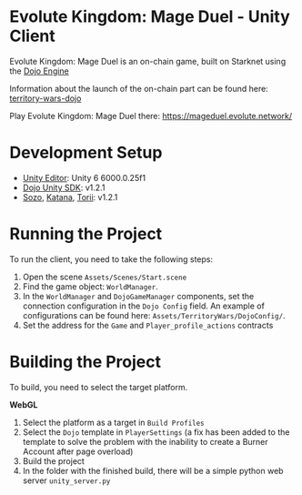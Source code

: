 # Evolute Kingdom: Mage Duel - Unity Client

Evolute Kingdom: Mage Duel is an on-chain game, built on Starknet using the [Dojo Engine](https://github.com/dojoengine/dojo)

Information about the launch of the on-chain part can be found here: [territory-wars-dojo](https://github.com/evolute-studio/territory-wars-dojo)

Play Evolute Kingdom: Mage Duel there: https://mageduel.evolute.network/

# **Development Setup**

- [Unity Editor](https://unity.com/releases/editor/whats-new/6000.0.25#notes): Unity 6 6000.0.25f1
- [Dojo Unity SDK](https://github.com/dojoengine/dojo.unity): v1.2.1
- [Sozo](https://book.dojoengine.org/toolchain/sozo), [Katana](https://book.dojoengine.org/toolchain/katana), [Torii](https://book.dojoengine.org/toolchain/torii): v1.2.1

# **Running the Project**

To run the client, you need to take the following steps:

1. Open the scene `Assets/Scenes/Start.scene`
2. Find the game object: `WorldManager`.
3. In the `WorldManager` and `DojoGameManager` components, set the connection configuration in the `Dojo Config` field. An example of configurations can be found here: `Assets/TerritoryWars/DojoConfig/`.
4. Set the address for the `Game` and `Player_profile_actions` contracts

# **Building the Project**
To build, you need to select the target platform. 

**WebGL**
1. Select the platform as a target in `Build Profiles`
2. Select the `Dojo` template in `PlayerSettings` (a fix has been added to the template to solve the problem with the inability to create a Burner Account after page overload)
3. Build the project
4. In the folder with the finished build, there will be a simple python web server `unity_server.py`
